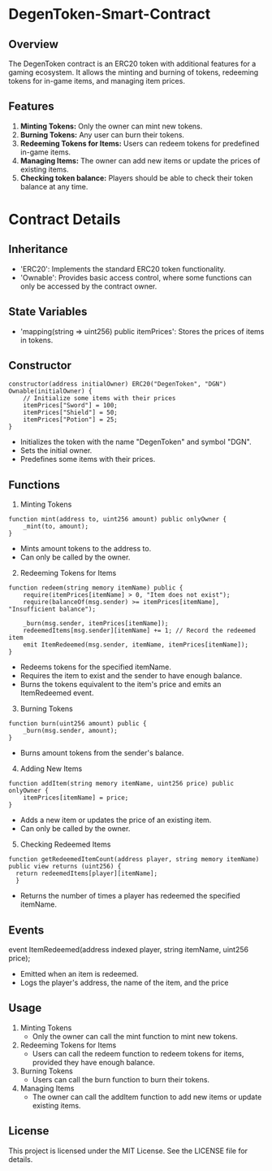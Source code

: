 # DegenToken-Smart-Contract
## Overview
The DegenToken contract is an ERC20 token with additional features for a gaming ecosystem. It allows the minting and burning of tokens, redeeming tokens for in-game items, and managing item prices.
## Features
1. **Minting Tokens:** Only the owner can mint new tokens.
2. **Burning Tokens:** Any user can burn their tokens.
3. **Redeeming Tokens for Items:** Users can redeem tokens for predefined in-game items.
4. **Managing Items:** The owner can add new items or update the prices of existing items.
5. **Checking token balance:** Players should be able to check their token balance at any time.
# Contract Details
## Inheritance
* 'ERC20': Implements the standard ERC20 token functionality.
* 'Ownable': Provides basic access control, where some functions can only be accessed by the contract owner.
## State Variables
* 'mapping(string => uint256) public itemPrices': Stores the prices of items in tokens.
## Constructor
```
constructor(address initialOwner) ERC20("DegenToken", "DGN") Ownable(initialOwner) {
    // Initialize some items with their prices
    itemPrices["Sword"] = 100;
    itemPrices["Shield"] = 50;
    itemPrices["Potion"] = 25;
}
```
* Initializes the token with the name "DegenToken" and symbol "DGN".
* Sets the initial owner.
* Predefines some items with their prices.
## Functions
1. Minting Tokens
```
function mint(address to, uint256 amount) public onlyOwner {
    _mint(to, amount);
}
```
* Mints amount tokens to the address to.
* Can only be called by the owner.
2. Redeeming Tokens for Items
```
function redeem(string memory itemName) public {
    require(itemPrices[itemName] > 0, "Item does not exist");
    require(balanceOf(msg.sender) >= itemPrices[itemName], "Insufficient balance");

    _burn(msg.sender, itemPrices[itemName]);
    redeemedItems[msg.sender][itemName] += 1; // Record the redeemed item
    emit ItemRedeemed(msg.sender, itemName, itemPrices[itemName]);
}

```
* Redeems tokens for the specified itemName.
* Requires the item to exist and the sender to have enough balance.
* Burns the tokens equivalent to the item's price and emits an ItemRedeemed event.
3. Burning Tokens
```
function burn(uint256 amount) public {
    _burn(msg.sender, amount);
}
```
* Burns amount tokens from the sender's balance.
4. Adding New Items
```
function addItem(string memory itemName, uint256 price) public onlyOwner {
    itemPrices[itemName] = price;
}
```
* Adds a new item or updates the price of an existing item.
* Can only be called by the owner.
5. Checking Redeemed Items
  ```
  function getRedeemedItemCount(address player, string memory itemName) public view returns (uint256) {
    return redeemedItems[player][itemName];
    }
  ```

* Returns the number of times a player has redeemed the specified itemName.
## Events
event ItemRedeemed(address indexed player, string itemName, uint256 price);

* Emitted when an item is redeemed.
* Logs the player's address, the name of the item, and the price

## Usage
1. Minting Tokens
   * Only the owner can call the mint function to mint new tokens.
2. Redeeming Tokens for Items
   * Users can call the redeem function to redeem tokens for items, provided they have enough balance.
3. Burning Tokens
   * Users can call the burn function to burn their tokens.
4. Managing Items
   * The owner can call the addItem function to add new items or update existing items.
## License
This project is licensed under the MIT License. See the LICENSE file for details.








  
